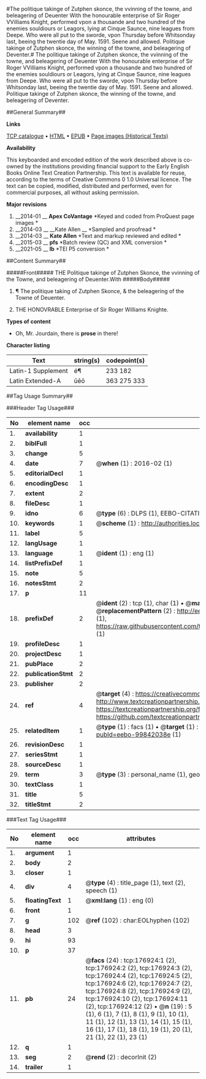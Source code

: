 #The politique takinge of Zutphen skonce, the vvinning of the towne, and beleagering of Deuenter With the honourable enterprise of Sir Roger VVilliams Knight, performed vpon a thousande and two hundred of the enemies souldiours or Leagors, lying at Cinque Saunce, nine leagues from Deepe. Who were all put to the sworde, vpon Thursday before Whitsonday last, beeing the twentie day of May. 1591. Seene and allowed. Politique takinge of Zutphen skonce, the winning of the towne, and beleagering of Deventer.#
The politique takinge of Zutphen skonce, the vvinning of the towne, and beleagering of Deuenter With the honourable enterprise of Sir Roger VVilliams Knight, performed vpon a thousande and two hundred of the enemies souldiours or Leagors, lying at Cinque Saunce, nine leagues from Deepe. Who were all put to the sworde, vpon Thursday before Whitsonday last, beeing the twentie day of May. 1591. Seene and allowed.
Politique takinge of Zutphen skonce, the winning of the towne, and beleagering of Deventer.

##General Summary##

**Links**

[TCP catalogue](http://www.ota.ox.ac.uk/tcp/)  • 
[HTML](http://tei.it.ox.ac.uk/tcp/Texts-HTML/free/B16/B16472.html)  • 
[EPUB](http://tei.it.ox.ac.uk/tcp/Texts-EPUB/free/B16/B16472.epub) • 
[Page images (Historical Texts)](https://historicaltexts.jisc.ac.uk/eebo-99842038e)

**Availability**

This keyboarded and encoded edition of the work described above is co-owned by the
    institutions providing financial support to the Early English Books Online Text Creation
    Partnership. This text is available for reuse, according to the terms of  Creative Commons 0 1.0 Universal
    licence. The text can be copied, modified, distributed and performed, even for commercial
    purposes, all without asking permission.

**Major revisions**

1. __2014-01 __ __Apex CoVantage__ *Keyed and coded from ProQuest page images *
1. __2014-03 __ __Kate Allen __ *Sampled and proofread *
1. __2014-03 __ __Kate Allen__ *Text and markup reviewed and edited *
1. __2015-03 __ __pfs__ *Batch review (QC) and XML conversion *
1. __2021-05 __ __lb__ *TEI P5 conversion *

##Content Summary##

#####Front#####
THE Politique takinge of Zutphen Skonce, the vvinning of the Towne, and beleagering of Deuenter.With
#####Body#####

1. ¶ The politique taking of Zutphen Skonce, & the beleagering of the Towne of Deuenter.

1. THE HONOVRABLE Enterprise of Sir Roger Williams Knighte.

**Types of content**

  * Oh, Mr. Jourdain, there is **prose** in there!

**Character listing**


|Text|string(s)|codepoint(s)|
|---|---|---|
|Latin-1 Supplement|é¶|233 182|
|Latin Extended-A|ūēō|363 275 333|

##Tag Usage Summary##

###Header Tag Usage###

|No|element name|occ|attributes|
|---|---|---|---|
|1.|__availability__|1||
|2.|__biblFull__|1||
|3.|__change__|5||
|4.|__date__|7| @__when__ (1) : 2016-02 (1)|
|5.|__editorialDecl__|1||
|6.|__encodingDesc__|1||
|7.|__extent__|2||
|8.|__fileDesc__|1||
|9.|__idno__|6| @__type__ (6) : DLPS (1), EEBO-CITATION (1), VID (1), EEBO-PROQUEST (1), STC (2)|
|10.|__keywords__|1| @__scheme__ (1) : http://authorities.loc.gov/ (1)|
|11.|__label__|5||
|12.|__langUsage__|1||
|13.|__language__|1| @__ident__ (1) : eng (1)|
|14.|__listPrefixDef__|1||
|15.|__note__|5||
|16.|__notesStmt__|2||
|17.|__p__|11||
|18.|__prefixDef__|2| @__ident__ (2) : tcp (1), char (1)  •  @__matchPattern__ (2) : ([0-9\-]+):([0-9IVX]+) (1), (.+) (1)  •  @__replacementPattern__ (2) : http://eebo.chadwyck.com/downloadtiff?vid=$1&page=$2 (1), https://raw.githubusercontent.com/textcreationpartnership/Texts/master/tcpchars.xml#$1 (1)|
|19.|__profileDesc__|1||
|20.|__projectDesc__|1||
|21.|__pubPlace__|2||
|22.|__publicationStmt__|2||
|23.|__publisher__|2||
|24.|__ref__|4| @__target__ (4) : https://creativecommons.org/publicdomain/zero/1.0/ (1), http://www.textcreationpartnership.org/docs/. (1), https://textcreationpartnership.org/faq/#faq05 (1), https://github.com/textcreationpartnership (1)|
|25.|__relatedItem__|1| @__type__ (1) : facs (1)  •  @__target__ (1) : https://data.historicaltexts.jisc.ac.uk/view?pubId=eebo-99842038e (1)|
|26.|__revisionDesc__|1||
|27.|__seriesStmt__|1||
|28.|__sourceDesc__|1||
|29.|__term__|3| @__type__ (3) : personal_name (1), geographic_name (2)|
|30.|__textClass__|1||
|31.|__title__|5||
|32.|__titleStmt__|2||


###Text Tag Usage###

|No|element name|occ|attributes|
|---|---|---|---|
|1.|__argument__|1||
|2.|__body__|2||
|3.|__closer__|1||
|4.|__div__|4| @__type__ (4) : title_page (1), text (2), speech (1)|
|5.|__floatingText__|1| @__xml:lang__ (1) : eng (0)|
|6.|__front__|1||
|7.|__g__|102| @__ref__ (102) : char:EOLhyphen (102)|
|8.|__head__|3||
|9.|__hi__|93||
|10.|__p__|37||
|11.|__pb__|24| @__facs__ (24) : tcp:176924:1 (2), tcp:176924:2 (2), tcp:176924:3 (2), tcp:176924:4 (2), tcp:176924:5 (2), tcp:176924:6 (2), tcp:176924:7 (2), tcp:176924:8 (2), tcp:176924:9 (2), tcp:176924:10 (2), tcp:176924:11 (2), tcp:176924:12 (2)  •  @__n__ (19) : 5 (1), 6 (1), 7 (1), 8 (1), 9 (1), 10 (1), 11 (1), 12 (1), 13 (1), 14 (1), 15 (1), 16 (1), 17 (1), 18 (1), 19 (1), 20 (1), 21 (1), 22 (1), 23 (1)|
|12.|__q__|1||
|13.|__seg__|2| @__rend__ (2) : decorInit (2)|
|14.|__trailer__|1||
